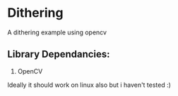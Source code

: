 Dithering
====================
A dithering example using opencv

Library Dependancies:
---------------------
1. OpenCV

Ideally it should work on linux also but i haven't tested :)
